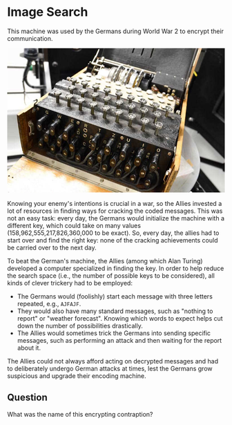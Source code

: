 # Image Search

This machine was used by the Germans during World War 2 to encrypt their communication.

![Picture](./picture.jpg)

Knowing your enemy's intentions is crucial in a war, so the Allies invested a lot of resources in finding ways for cracking the coded messages.
This was not an easy task: every day, the Germans would initialize the machine with a different key, which could take on many values (158,962,555,217,826,360,000 to be exact).
So, every day, the allies had to start over and find the right key: none of the cracking achievements could be carried over to the next day.

To beat the German's machine, the Allies (among which Alan Turing) developed a computer specialized in finding the key.
In order to help reduce the search space (i.e., the number of possible keys to be considered), all kinds of clever trickery had to be employed:

* The Germans would (foolishly) start each message with three letters repeated, e.g., `AJFAJF`.
* They would also have many standard messages, such as "nothing to report" or "weather forecast".
  Knowing which words to expect helps cut down the number of possibilities drastically.
* The Allies would sometimes trick the Germans into sending specific messages,
  such as performing an attack and then waiting for the report about it.

The Allies could not always afford acting on decrypted messages and had to deliberately undergo German attacks at times, lest
the Germans grow suspicious and upgrade their encoding machine.

## Question

What was the name of this encrypting contraption?
